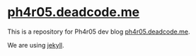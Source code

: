 # [ph4r05.deadcode.me]

This is a repository for Ph4r05 dev blog [ph4r05.deadcode.me].

We are using [jekyll].


[ph4r05.deadcode.me]: https://deadcode.me
[jekyll]: https://jekyllrb.com/
[vue-jekyll]: https://github.com/BryanSchuetz/vue-jekyll

